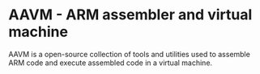 # AAVM - ARM assembler and virtual machine

AAVM is a open-source collection of tools and utilities used to assemble ARM code and execute assembled code in a virtual machine.

